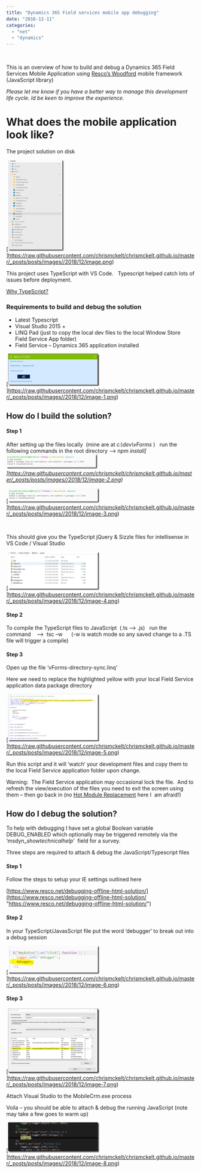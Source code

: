 ```yaml
---
title: "Dynamics 365 Field services mobile app debugging"
date: "2016-12-11"
categories: 
  - "net"
  - "dynamics"
---
```


 

This is an overview of how to build and debug a Dynamics 365 Field Services Mobile Application using [Resco’s Woodford](https://www.resco.net/woodford-overview/) mobile framework (JavaScript library)

_Please let me know if you have a better way to manage this development life cycle. Id be keen to improve the experience._

# What does the mobile application look like?

The project solution on disk

[![image](images/image_thumb.png "image")]https://raw.githubusercontent.com/chrismckelt/chrismckelt.github.io/master/_posts/posts/images//2018/12/image.png)

This project uses TypeScript with VS Code.   Typescript helped catch lots of issues before deployment.

[Why TypeScript?](https://basarat.gitbooks.io/typescript/docs/why-typescript.html)

### Requirements to build and debug the solution

- Latest Typescript
- Visual Studio 2015 +
- LINQ Pad (just to copy the local dev files to the local Window Store  Field Service App folder)
- Field Service – Dynamics 365 application installed

[![image](images/image_thumb-1.png "image")]https://raw.githubusercontent.com/chrismckelt/chrismckelt.github.io/master/_posts/posts/images//2018/12/image-1.png)

## How do I build the solution?

#### Step 1

After setting up the files locally  (mine are at _c:\\dev\\vForms_ )   run the following commands in the root directory –> _npm install[![image](images/image_thumb-2.png "image")]https://raw.githubusercontent.com/chrismckelt/chrismckelt.github.io/master/_posts/posts/images//2018/12/image-2.png)_

[![image](images/image_thumb-3.png "image")]https://raw.githubusercontent.com/chrismckelt/chrismckelt.github.io/master/_posts/posts/images//2018/12/image-3.png)

 

This should give you the TypeScript jQuery & Sizzle files for intellisense in VS Code / Visual Studio

[![image](images/image_thumb-4.png "image")]https://raw.githubusercontent.com/chrismckelt/chrismckelt.github.io/master/_posts/posts/images//2018/12/image-4.png)

#### Step 2

To compile the TypeScript files to JavaScript  (.ts –> .js)   run the command    -->  tsc –w      (-w is watch mode so any saved change to a .TS file will trigger a compile)

#### Step 3

Open up the file ‘vForms-directory-sync.linq’

Here we need to replace the highlighted yellow with your local Field Service application data package directory

[![image](images/image_thumb-5.png "image")]https://raw.githubusercontent.com/chrismckelt/chrismckelt.github.io/master/_posts/posts/images//2018/12/image-5.png)

Run this script and it will ‘watch’ your development files and copy them to the local Field Service application folder upon change.

Warning:  The Field Service application may occasional lock the file.  And to refresh the view/execution of the files you need to exit the screen using them – then go back in (no [Hot Module Replacement](https://webpack.js.org/concepts/hot-module-replacement/) here I  am afraid!)

## How do I debug the solution?

To help with debugging I have set a global Boolean variable DEBUG\_ENABLED which optionally may be triggered remotely via the  ‘msdyn\__showtechnicalhelp’_  field for a survey.

Three steps are required to attach & debug the JavaScript/Typescript files

#### Step 1

Follow the steps to setup your IE settings outlined here

[https://www.resco.net/debugging-offline-html-solution/](https://www.resco.net/debugging-offline-html-solution/ "https://www.resco.net/debugging-offline-html-solution/")

#### Step 2

In your TypeScript/JavasScript file put the word ‘debugger’ to break out into a debug session

[![image](images/image_thumb-6.png "image")]https://raw.githubusercontent.com/chrismckelt/chrismckelt.github.io/master/_posts/posts/images//2018/12/image-6.png)

#### Step 3

[![image](images/image_thumb-7.png "image")]https://raw.githubusercontent.com/chrismckelt/chrismckelt.github.io/master/_posts/posts/images//2018/12/image-7.png)

Attach Visual Studio to the MobileCrm.exe process

Voila – you should be able to attach & debug the running JavaScript (note may take a few goes to warm up)

[![image](images/image_thumb-8.png "image")]https://raw.githubusercontent.com/chrismckelt/chrismckelt.github.io/master/_posts/posts/images//2018/12/image-8.png)
